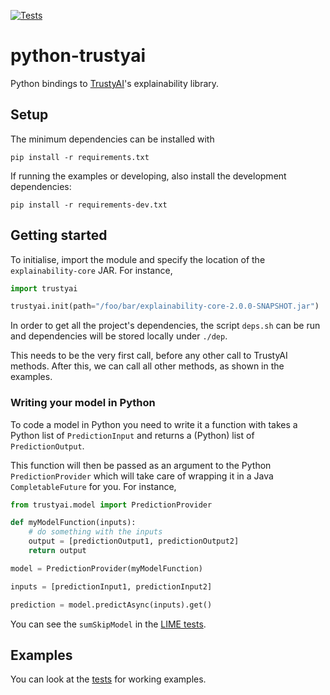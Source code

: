 [![Tests](https://github.com/ruivieira/python-trustyai/actions/workflows/workflow.yml/badge.svg)](https://github.com/ruivieira/python-trustyai/actions/workflows/workflow.yml)
# python-trustyai

Python bindings to [TrustyAI](https://kogito.kie.org/trustyai/)'s explainability library.

## Setup

The minimum dependencies can be installed with

```shell
pip install -r requirements.txt
```

If running the examples or developing, also install the development dependencies:

```shell
pip install -r requirements-dev.txt
```

## Getting started

To initialise, import the module and specify the location of the `explainability-core` JAR.
For instance,

```python
import trustyai

trustyai.init(path="/foo/bar/explainability-core-2.0.0-SNAPSHOT.jar")
```

In order to get all the project's dependencies, the script `deps.sh` can be run and dependencies will
be stored locally under `./dep`.

This needs to be the very first call, before any other call to TrustyAI methods. After this, we can call all other methods, as shown in the examples.

### Writing your model in Python

To code a model in Python you need to write it a function with takes a Python list of `PredictionInput` and
returns a (Python) list of `PredictionOutput`. 

This function will then be passed as an argument to the Python `PredictionProvider`
which will take care of wrapping it in a Java `CompletableFuture` for you.
For instance,

```python
from trustyai.model import PredictionProvider

def myModelFunction(inputs):
    # do something with the inputs
    output = [predictionOutput1, predictionOutput2]
    return output

model = PredictionProvider(myModelFunction)

inputs = [predictionInput1, predictionInput2]

prediction = model.predictAsync(inputs).get()
```

You can see the `sumSkipModel` in the [LIME tests](./tests/test_limeexplainer.py).

## Examples

You can look at the [tests](./tests) for working examples.
